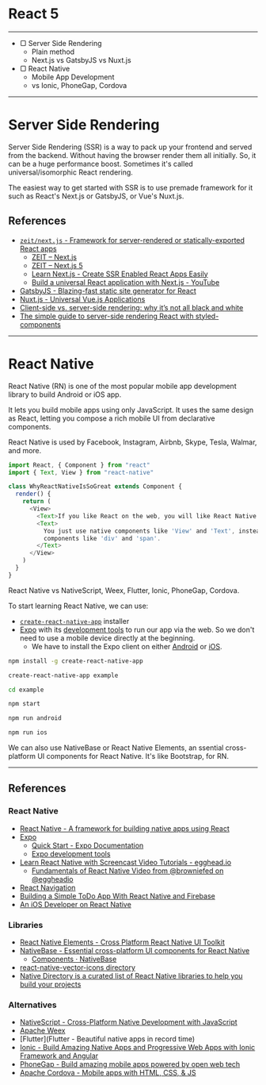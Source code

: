 # React 5

---

- ▢ Server Side Rendering
  - Plain method
  - Next.js vs GatsbyJS vs Nuxt.js
- ▢ React Native
  - Mobile App Development
  - vs Ionic, PhoneGap, Cordova

---

# Server Side Rendering

Server Side Rendering (SSR) is a way to pack up your frontend and served from the backend. Without having the browser render them all initially. So, it can be a huge performance boost. Sometimes it's called universal/isomorphic React rendering.

The easiest way to get started with SSR is to use premade framework for it such as React's Next.js or GatsbyJS, or Vue's Nuxt.js.

## References

- [`zeit/next.js` - Framework for server-rendered or statically-exported React apps](https://github.com/zeit/next.js)
  - [ZEIT – Next.js](https://zeit.co/blog/next)
  - [ZEIT – Next.js 5](https://zeit.co/blog/next5)
  - [Learn Next.js - Create SSR Enabled React Apps Easily](https://learnnextjs.com)
  - [Build a universal React application with Next.js - YouTube](https://www.youtube.com/playlist?list=PLs2PzMqLzi7Va81SVtvEpGCCx0YQJqoRH)
- [GatsbyJS - Blazing-fast static site generator for React](https://www.gatsbyjs.org)
- [Nuxt.js - Universal Vue.js Applications](https://nuxtjs.org)
- [Client-side vs. server-side rendering: why it’s not all black and white](https://medium.freecodecamp.org/what-exactly-is-client-side-rendering-and-hows-it-different-from-server-side-rendering-bd5c786b340d)
- [The simple guide to server-side rendering React with styled-components](https://medium.com/styled-components/the-simple-guide-to-server-side-rendering-react-with-styled-components-d31c6b2b8fbf)

---

# React Native

React Native (RN) is one of the most popular mobile app development library to build Android or iOS app.

It lets you build mobile apps using only JavaScript. It uses the same design as React, letting you compose a rich mobile UI from declarative components.

React Native is used by Facebook, Instagram, Airbnb, Skype, Tesla, Walmar, and more.

```js
import React, { Component } from "react"
import { Text, View } from "react-native"

class WhyReactNativeIsSoGreat extends Component {
  render() {
    return (
      <View>
        <Text>If you like React on the web, you will like React Native.</Text>
        <Text>
          You just use native components like 'View' and 'Text', instead of web
          components like 'div' and 'span'.
        </Text>
      </View>
    )
  }
}
```

React Native vs NativeScript, Weex, Flutter, Ionic, PhoneGap, Cordova.

To start learning React Native, we can use:

- [`create-react-native-app`](https://npm.im/create-react-native-app) installer
- [Expo](https://expo.io) with its [development tools](https://expo.io/tools) to run our app via the web. So we don't need to use a mobile device directly at the beginning.
  - We have to install the Expo client on either [Android](https://play.google.com/store/apps/details?id=host.exp.exponent) or [iOS](https://itunes.apple.com/app/apple-store/id982107779).

```sh
npm install -g create-react-native-app

create-react-native-app example

cd example

npm start

npm run android

npm run ios
```

We can also use NativeBase or React Native Elements, an ssential cross-platform UI components for React Native. It's like Bootstrap, for RN.

---

## References

### React Native

- [React Native - A framework for building native apps using React](https://facebook.github.io/react-native)
- [Expo](https://expo.io)
  - [Quick Start - Expo Documentation](https://docs.expo.io)
  - [Expo development tools](https://expo.io/tools)
- [Learn React Native with Screencast Video Tutorials - egghead.io](https://egghead.io/browse/libraries/react-native)
  - [Fundamentals of React Native Video from @browniefed on @eggheadio](https://egghead.io/courses/fundamentals-of-react-native-video)
- [React Navigation](https://reactnavigation.org)
- [Building a Simple ToDo App With React Native and Firebase](https://youtube.com/watch?v=3ab0K6viEp0)
- [An iOS Developer on React Native](https://medium.com/ios-os-x-development/an-ios-developer-on-react-native-1f24786c29f0)

### Libraries

- [React Native Elements - Cross Platform React Native UI Toolkit](https://react-native-training.github.io/react-native-elements)
- [NativeBase - Essential cross-platform UI components for React Native](https://nativebase.io)
  - [Components · NativeBase](https://docs.nativebase.io/Components.html)
- [react-native-vector-icons directory](https://oblador.github.io/react-native-vector-icons)
- [Native Directory is a curated list of React Native libraries to help you build your projects](https://www.native.directory)

### Alternatives

- [NativeScript - Cross-Platform Native Development with JavaScript](https://nativescript.org)
- [Apache Weex](https://weex.apache.org)
- [Flutter](Flutter - Beautiful native apps in record time)
- [Ionic - Build Amazing Native Apps and Progressive Web Apps with Ionic Framework and Angular](https://ionicframework.com)
- [PhoneGap - Build amazing mobile apps powered by open web tech](https://phonegap.com)
- [Apache Cordova - Mobile apps with HTML, CSS, & JS](https://cordova.apache.org)

